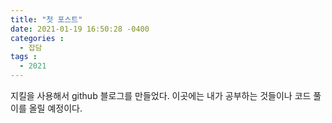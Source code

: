 ```yaml
---
title: "첫 포스트"
date: 2021-01-19 16:50:28 -0400
categories :
  - 잡담
tags : 
  - 2021 
---
```


지킬을 사용해서 github 블로그를 만들었다.
이곳에는 내가 공부하는 것들이나 코드 풀이를 올릴 예정이다.
